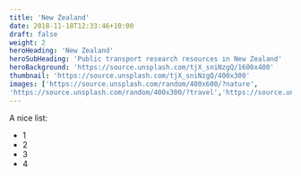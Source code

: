 ```yaml
---
title: 'New Zealand'
date: 2018-11-18T12:33:46+10:00
draft: false
weight: 2
heroHeading: 'New Zealand'
heroSubHeading: 'Public transport research resources in New Zealand'
heroBackground: 'https://source.unsplash.com/tjX_sniNzgQ/1600x400'
thumbnail: 'https://source.unsplash.com/tjX_sniNzgQ/400x300'
images: ['https://source.unsplash.com/random/400x600/?nature', 
'https://source.unsplash.com/random/400x300/?travel','https://source.unsplash.com/random/400x300/?architecture','https://source.unsplash.com/random/400x600/?buildings','https://source.unsplash.com/random/400x300/?city','https://source.unsplash.com/random/400x600/?business']
---
```

A nice list:

* 1
* 2
* 3
* 4
